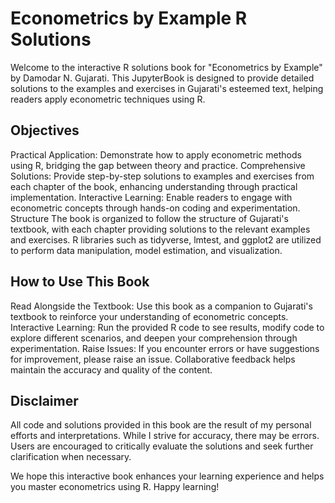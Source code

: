 # Econometrics by Example R Solutions

Welcome to the interactive R solutions book for "Econometrics by Example" by Damodar N. Gujarati. This JupyterBook is designed to provide detailed solutions to the examples and exercises in Gujarati's esteemed text, helping readers apply econometric techniques using R.

## Objectives

Practical Application: Demonstrate how to apply econometric methods using R, bridging the gap between theory and practice.
Comprehensive Solutions: Provide step-by-step solutions to examples and exercises from each chapter of the book, enhancing understanding through practical implementation.
Interactive Learning: Enable readers to engage with econometric concepts through hands-on coding and experimentation.
Structure
The book is organized to follow the structure of Gujarati's textbook, with each chapter providing solutions to the relevant examples and exercises. R libraries such as tidyverse, lmtest, and ggplot2 are utilized to perform data manipulation, model estimation, and visualization.

## How to Use This Book

Read Alongside the Textbook: Use this book as a companion to Gujarati's textbook to reinforce your understanding of econometric concepts.
Interactive Learning: Run the provided R code to see results, modify code to explore different scenarios, and deepen your comprehension through experimentation.
Raise Issues: If you encounter errors or have suggestions for improvement, please raise an issue. Collaborative feedback helps maintain the accuracy and quality of the content.

## Disclaimer

All code and solutions provided in this book are the result of my personal efforts and interpretations. While I strive for accuracy, there may be errors. Users are encouraged to critically evaluate the solutions and seek further clarification when necessary.

We hope this interactive book enhances your learning experience and helps you master econometrics using R. Happy learning!

```{tableofcontents}
```
